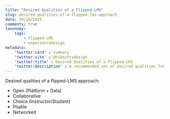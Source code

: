 ```yaml
---
title: "Desired Qualities of a Flipped-LMS"
slug: desired-qualities-of-a-flipped-lms-approach
date: 10/16/2015
comments: true
taxonomy:
    tags:
        - flipped-LMS
        - experiencedesign
metadata:
    'twitter:card' : summary
    'twitter:site' : @hibbittsdesign
    'twitter:title' : Desired Qualities of a Flipped-LMS
    'twitter:description' : A recommended set of desired qualities for a flipped-LMS.
---
```


Desired qualities of a flipped-LMS approach:  
*   Open (Platform + Data)
*   Collaborative
*   Choice (Instructor/Student)
*   Pliable
*   Networked
